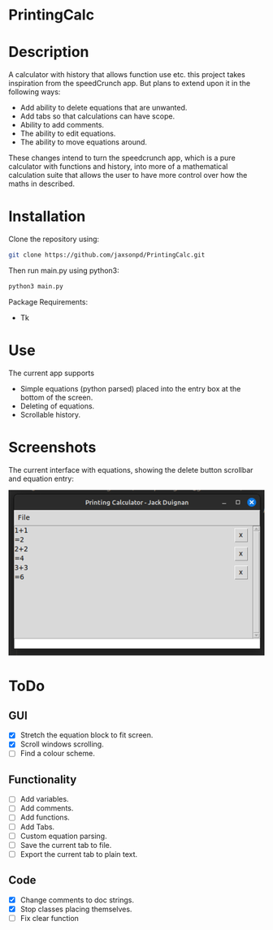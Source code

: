 # PrintingCalc
# Description
A calculator with history that allows function use etc. this project takes inspiration from the speedCrunch app. But plans to extend upon it in the following ways:

- Add ability to delete equations that are unwanted.
- Add tabs so that calculations can have scope.
- Ability to add comments.
- The ability to edit equations.
- The ability to move equations around.

These changes intend to turn the speedcrunch app, which is a pure calculator with functions and history, into more of a mathematical calculation suite that allows the user to have more control over how the maths in described.

# Installation
Clone the repository using:

```bash
git clone https://github.com/jaxsonpd/PrintingCalc.git
```
Then run main.py using python3:
```bash
python3 main.py
```

Package Requirements:

- Tk

# Use
The current app supports
- Simple equations (python parsed) placed into the entry box at the bottom of the screen.
- Deleting of equations.
- Scrollable history.

# Screenshots
The current interface with equations, showing the delete button scrollbar and equation entry:

![Current-Main-Interface](./screenshots/Main-Interface-With-Streaching.png)

# ToDo
## GUI
- [x] Stretch the equation block to fit screen.
- [x] Scroll windows scrolling.
- [ ] Find a colour scheme.

## Functionality
- [ ] Add variables.
- [ ] Add comments.
- [ ] Add functions.
- [ ] Add Tabs.
- [ ] Custom equation parsing.
- [ ] Save the current tab to file.
- [ ] Export the current tab to plain text.

## Code
- [x] Change comments to doc strings.
- [x] Stop classes placing themselves.
- [ ] Fix clear function
